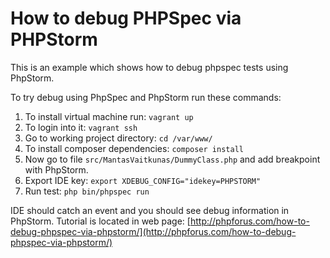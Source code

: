 How to debug PHPSpec via PHPStorm
=================================

This is an example which shows how to debug phpspec tests using PhpStorm.

To try debug using PhpSpec and PhpStorm run these commands:

1. To install virtual machine run: `vagrant up`
1. To login into it: `vagrant ssh`
1. Go to working project directory: `cd /var/www/`
1. To install composer dependencies: `composer install`
1. Now go to file `src/MantasVaitkunas/DummyClass.php` and add breakpoint with PhpStorm.
1. Export IDE key: `export XDEBUG_CONFIG="idekey=PHPSTORM"`
1. Run test: `php bin/phpspec run`

IDE should catch an event and you should see debug information in PhpStorm. Tutorial is located in web page: [http://phpforus.com/how-to-debug-phpspec-via-phpstorm/](http://phpforus.com/how-to-debug-phpspec-via-phpstorm/)
